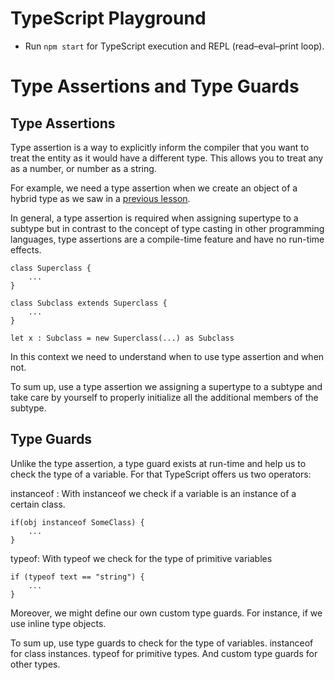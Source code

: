 # TypeScript Playground

* Run `npm start` for TypeScript execution and REPL (read–eval–print loop).

# Type Assertions and Type Guards

## Type Assertions
Type assertion is a way to explicitly inform the compiler that you want to treat the entity as it would have a different type. This allows you to treat any as a number, or number as a string.

For example, we need a type assertion when we create an object of a hybrid type as we saw in a [previous lesson](https://github.com/ranibb/TypeScriptPlayGround/blob/Interfaces-Advanced-Topics/app.ts#L33).

In general, a type assertion is required when assigning supertype to a subtype but in contrast to the concept of type casting in other programming languages, type assertions are a compile-time feature and have no run-time effects.

    class Superclass {
        ...
    }

    class Subclass extends Superclass {
        ...
    }

    let x : Subclass = new Superclass(...) as Subclass

In this context we need to understand when to use type assertion and when not.

To sum up, use a type assertion we assigning a supertype to a subtype and take care by yourself to properly initialize all the additional members of the subtype.

## Type Guards
Unlike the type assertion, a type guard exists at run-time and help us to check the type of a variable. For that TypeScript offers us two operators:

instanceof : With instanceof we check if a variable is an instance of a certain class.

    if(obj instanceof SomeClass) {
        ...
    }

typeof: With typeof we check for the type of primitive variables

    if (typeof text == "string") {
        ...
    }

Moreover, we might define our own custom type guards. For instance, if we use inline type objects.

To sum up, use type guards to check for the type of variables. instanceof for class instances. typeof for primitive types. And custom type guards for other types.